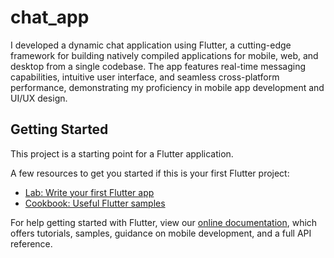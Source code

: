 # chat_app

I developed a dynamic chat application using Flutter, a cutting-edge framework for building natively compiled applications for mobile, web, and desktop from a single codebase. The app features real-time messaging capabilities, intuitive user interface, and seamless cross-platform performance, demonstrating my proficiency in mobile app development and UI/UX design.




## Getting Started

This project is a starting point for a Flutter application.

A few resources to get you started if this is your first Flutter project:

- [Lab: Write your first Flutter app](https://flutter.dev/docs/get-started/codelab)
- [Cookbook: Useful Flutter samples](https://flutter.dev/docs/cookbook)

For help getting started with Flutter, view our
[online documentation](https://flutter.dev/docs), which offers tutorials,
samples, guidance on mobile development, and a full API reference.
